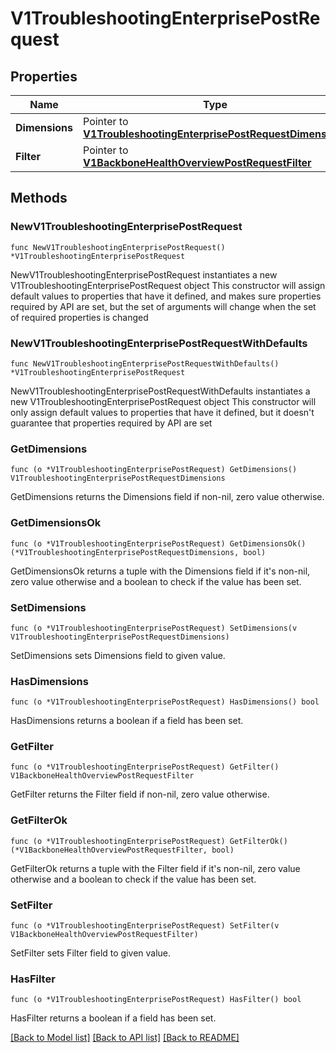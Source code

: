 # V1TroubleshootingEnterprisePostRequest

## Properties

Name | Type | Description | Notes
------------ | ------------- | ------------- | -------------
**Dimensions** | Pointer to [**V1TroubleshootingEnterprisePostRequestDimensions**](V1TroubleshootingEnterprisePostRequestDimensions.md) |  | [optional] 
**Filter** | Pointer to [**V1BackboneHealthOverviewPostRequestFilter**](V1BackboneHealthOverviewPostRequestFilter.md) |  | [optional] 

## Methods

### NewV1TroubleshootingEnterprisePostRequest

`func NewV1TroubleshootingEnterprisePostRequest() *V1TroubleshootingEnterprisePostRequest`

NewV1TroubleshootingEnterprisePostRequest instantiates a new V1TroubleshootingEnterprisePostRequest object
This constructor will assign default values to properties that have it defined,
and makes sure properties required by API are set, but the set of arguments
will change when the set of required properties is changed

### NewV1TroubleshootingEnterprisePostRequestWithDefaults

`func NewV1TroubleshootingEnterprisePostRequestWithDefaults() *V1TroubleshootingEnterprisePostRequest`

NewV1TroubleshootingEnterprisePostRequestWithDefaults instantiates a new V1TroubleshootingEnterprisePostRequest object
This constructor will only assign default values to properties that have it defined,
but it doesn't guarantee that properties required by API are set

### GetDimensions

`func (o *V1TroubleshootingEnterprisePostRequest) GetDimensions() V1TroubleshootingEnterprisePostRequestDimensions`

GetDimensions returns the Dimensions field if non-nil, zero value otherwise.

### GetDimensionsOk

`func (o *V1TroubleshootingEnterprisePostRequest) GetDimensionsOk() (*V1TroubleshootingEnterprisePostRequestDimensions, bool)`

GetDimensionsOk returns a tuple with the Dimensions field if it's non-nil, zero value otherwise
and a boolean to check if the value has been set.

### SetDimensions

`func (o *V1TroubleshootingEnterprisePostRequest) SetDimensions(v V1TroubleshootingEnterprisePostRequestDimensions)`

SetDimensions sets Dimensions field to given value.

### HasDimensions

`func (o *V1TroubleshootingEnterprisePostRequest) HasDimensions() bool`

HasDimensions returns a boolean if a field has been set.

### GetFilter

`func (o *V1TroubleshootingEnterprisePostRequest) GetFilter() V1BackboneHealthOverviewPostRequestFilter`

GetFilter returns the Filter field if non-nil, zero value otherwise.

### GetFilterOk

`func (o *V1TroubleshootingEnterprisePostRequest) GetFilterOk() (*V1BackboneHealthOverviewPostRequestFilter, bool)`

GetFilterOk returns a tuple with the Filter field if it's non-nil, zero value otherwise
and a boolean to check if the value has been set.

### SetFilter

`func (o *V1TroubleshootingEnterprisePostRequest) SetFilter(v V1BackboneHealthOverviewPostRequestFilter)`

SetFilter sets Filter field to given value.

### HasFilter

`func (o *V1TroubleshootingEnterprisePostRequest) HasFilter() bool`

HasFilter returns a boolean if a field has been set.


[[Back to Model list]](../README.md#documentation-for-models) [[Back to API list]](../README.md#documentation-for-api-endpoints) [[Back to README]](../README.md)


